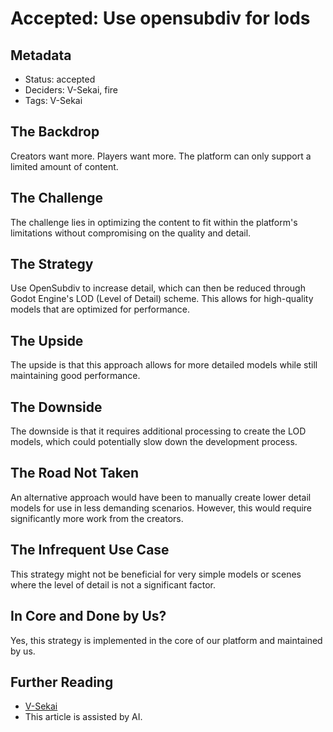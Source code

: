 # Accepted: Use opensubdiv for lods
  
## Metadata  
  
- Status: accepted <!-- draft | proposed | rejected | accepted | deprecated | superseded by -->  
- Deciders: V-Sekai, fire
- Tags: V-Sekai  
  
## The Backdrop  
  
Creators want more. Players want more. The platform can only support a limited amount of content.

## The Challenge  

The challenge lies in optimizing the content to fit within the platform's limitations without compromising on the quality and detail.

## The Strategy  

Use OpenSubdiv to increase detail, which can then be reduced through Godot Engine's LOD (Level of Detail) scheme. This allows for high-quality models that are optimized for performance.

## The Upside  

The upside is that this approach allows for more detailed models while still maintaining good performance.

## The Downside  

The downside is that it requires additional processing to create the LOD models, which could potentially slow down the development process.

## The Road Not Taken  

An alternative approach would have been to manually create lower detail models for use in less demanding scenarios. However, this would require significantly more work from the creators.

## The Infrequent Use Case  

This strategy might not be beneficial for very simple models or scenes where the level of detail is not a significant factor.

## In Core and Done by Us?   

Yes, this strategy is implemented in the core of our platform and maintained by us.

## Further Reading  
  
- [V-Sekai](https://v-sekai.org/)  
- This article is assisted by AI.
